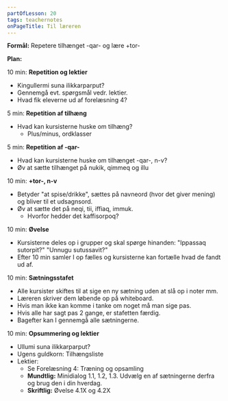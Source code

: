 ```yaml
---
partOfLesson: 20
tags: teachernotes
onPageTitle: Til læreren
---
```

**Formål:** Repetere tilhænget -qar- og lære +tor-

**Plan:**

10 min: **Repetition og lektier**

- Kingullermi suna ilikkarparput?
- Gennemgå evt. spørgsmål vedr. lektier.
- Hvad fik eleverne ud af forelæsning 4?

5 min: **Repetition af tilhæng**

- Hvad kan kursisterne huske om tilhæng?
    - Plus/minus, ordklasser

5 min: **Repetition af -qar-**

- Hvad kan kursisterne huske om tilhænget -qar-, n-v?
- Øv at sætte tilhænget på nukik, qimmeq og illu

10 min: **+tor-, n-v**

- Betyder "at spise/drikke", sættes på navneord (hvor det giver mening) og bliver til et udsagnsord.
- Øv at sætte det på neqi, tii, iffiaq, immuk.
    - Hvorfor hedder det kaffisorpoq?

10 min: **Øvelse**

- Kursisterne deles op i grupper og skal spørge hinanden: "Ippassaq sutorpit?" "Unnugu sutussavit?"
- Efter 10 min samler I op fælles og kursisterne kan fortælle hvad de fandt ud af.

10 min: **Sætningsstafet**

- Alle kursister skiftes til at sige en ny sætning uden at slå op i noter mm.
- Læreren skriver dem løbende op på whiteboard.
- Hvis man ikke kan komme i tanke om noget må man sige pas.
- Hvis alle har sagt pas 2 gange, er stafetten færdig.
- Bagefter kan I gennemgå alle sætningerne.

10 min: **Opsummering og lektier**

- Ullumi suna ilikkarparput?
- Ugens guldkorn: Tilhængsliste
- Lektier:
    - Se Forelæsning 4: Træning og opsamling
    - **Mundtlig:** Minidialog 1.1, 1.2, 1.3. Udvælg en af sætningerne derfra og brug den i din hverdag.
    - **Skriftlig:** Øvelse 4.1X og 4.2X